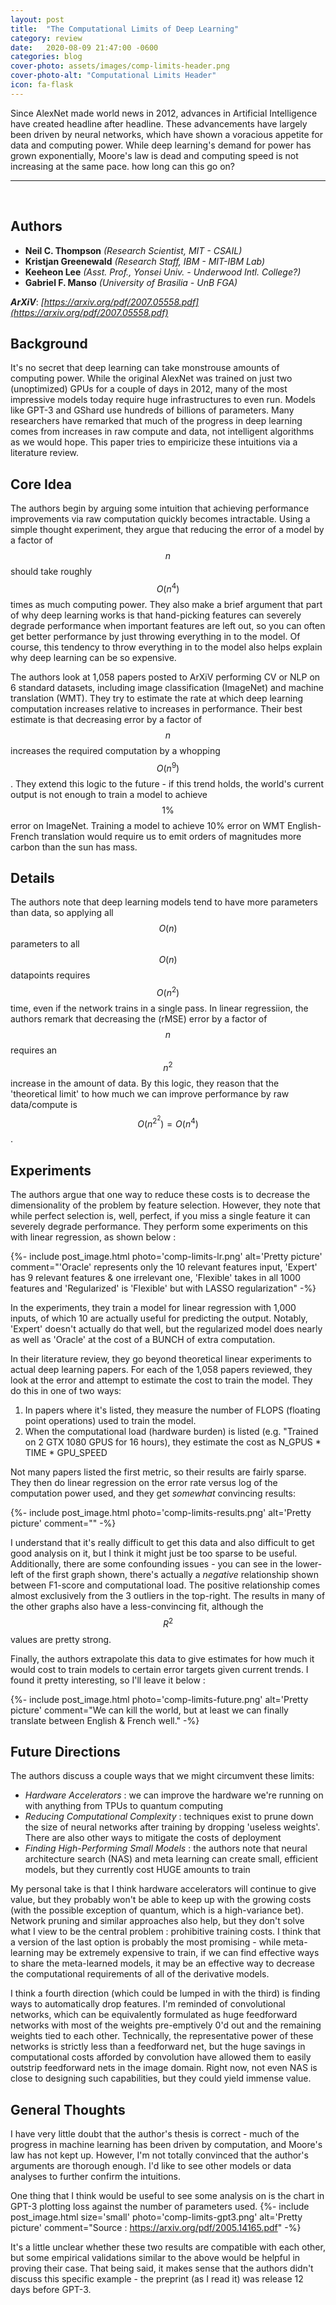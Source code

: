 ```yaml
---
layout: post
title:  "The Computational Limits of Deep Learning"
category: review
date:   2020-08-09 21:47:00 -0600
categories: blog
cover-photo: assets/images/comp-limits-header.png
cover-photo-alt: "Computational Limits Header"
icon: fa-flask
---
```


Since AlexNet made world news in 2012, advances in Artificial Intelligence have created headline after headline.
These advancements have largely been driven by neural networks, which have shown a voracious appetite for data and computing power.
While deep learning's demand for power has grown exponentially, Moore's law is dead and computing speed is not increasing at the same pace.
how long can this go on?

----------------------------
<br/>

## Authors
 - **Neil C. Thompson** *(Research Scientist, MIT - CSAIL)*
 - **Kristjan Greenewald** *(Research Staff, IBM - MIT-IBM Lab)*  
 - **Keeheon Lee** *(Asst. Prof., Yonsei Univ. - Underwood Intl. College?)*
 - **Gabriel F. Manso** *(University of Brasilia - UnB FGA)*
 
***ArXiV***: *[https://arxiv.org/pdf/2007.05558.pdf](https://arxiv.org/pdf/2007.05558.pdf)*
 
## Background

It's no secret that deep learning can take monstrouse amounts of computing power. 
While the original AlexNet was trained on just two (unoptimized) GPUs for a couple of days in 2012, many of the most impressive models today require huge infrastructures to even run.
Models like GPT-3 and GShard use hundreds of billions of parameters. 
Many researchers have remarked that much of the progress in deep learning comes from increases in raw compute and data, not intelligent algorithms as we would hope.
This paper tries to empiricize these intuitions via a literature review.

## Core Idea

The authors begin by arguing some intuition that achieving performance improvements via raw computation quickly becomes intractable.
Using a simple thought experiment, they argue that reducing the error of a model by a factor of $$n$$ should take roughly $$O(n^4)$$ times as much computing power.
They also make a brief argument that part of why deep learning works is that hand-picking features can severely degrade performance when important features are left out, so you can often get better performance by just throwing everything in to the model.
Of course, this tendency to throw everything in to the model also helps explain why deep learning can be so expensive.

The authors look at 1,058 papers posted to ArXiV performing CV or NLP on 6 standard datasets, including image classification (ImageNet) and machine translation (WMT).
They try to estimate the rate at which deep learning computation increases relative to increases in performance. 
Their best estimate is that decreasing error by a factor of $$n$$ increases the required computation by a whopping $$O(n^9)$$.
They extend this logic to the future - if this trend holds, the world's current output is not enough to train a model to achieve $$1\%$$ error on ImageNet.
Training a model to achieve 10% error on WMT English-French translation would require us to emit orders of magnitudes more carbon than the sun has mass.

## Details
The authors note that deep learning models tend to have more parameters than data, so applying all $$O(n)$$ parameters to all $$O(n)$$ datapoints requires $$O(n^2)$$ time, even if the network trains in a single pass.
In linear regressiion, the authors remark that decreasing the (rMSE) error by a factor of $$n$$ requires an $$n^2$$ increase in the amount of data.
By this logic, they reason that the 'theoretical limit' to how much we can improve performance by raw data/compute is $$O(n^{2^2}) = O(n^4)$$.


## Experiments
The authors argue that one way to reduce these costs is to decrease the dimensionality of the problem by feature selection.
However, they note that while perfect selection is, well, perfect, if you miss a single feature it can severely degrade performance.
They perform some experiments on this with linear regression, as shown below : 

{%- include post_image.html photo='comp-limits-lr.png' alt='Pretty picture' comment="'Oracle' represents only the 10 relevant features input, 'Expert' has 9 relevant features & one irrelevant one, 'Flexible' takes in all 1000 features and 'Regularized' is 'Flexible' but with LASSO regularization" -%}

In the experiments, they train a model for linear regression with 1,000 inputs, of which 10 are actually useful for predicting the output.
Notably, 'Expert' doesn't actually do that well, but the regularized model does nearly as well as 'Oracle' at the cost of a BUNCH of extra computation.

In their literature review, they go beyond theoretical linear experiments to actual deep learning papers.
For each of the 1,058 papers reviewed, they look at the error and attempt to estimate the cost to train the model. 
They do this in one of two ways:
1. In papers where it's listed, they measure the number of FLOPS (floating point operations) used to train the model.
2. When the computational load (hardware burden) is listed (e.g. "Trained on 2 GTX 1080 GPUS for 16 hours), they estimate the cost as N_GPUS * TIME * GPU_SPEED

Not many papers listed the first metric, so their results are fairly sparse.
They then do linear regression on the error rate versus log of the computation power used, and they get *somewhat* convincing results:

{%- include post_image.html photo='comp-limits-results.png' alt='Pretty picture' comment="" -%}

I understand that it's really difficult to get this data and also difficult to get good analysis on it, but I think it might just be too sparse to be useful.
Additionally, there are some confounding issues - you can see in the lower-left of the first graph shown, there's actually a *negative* relationship shown between F1-score and computational load.
The positive relationship comes almost exclusively from the 3 outliers in the top-right.
The results in many of the other graphs also have a less-convincing fit, although the $$R^2$$ values are pretty strong.

Finally, the authors extrapolate this data to give estimates for how much it would cost to train models to certain error targets given current trends.
I found it pretty interesting, so I'll leave it below :

{%- include post_image.html photo='comp-limits-future.png' alt='Pretty picture' comment="We can kill the world, but at least we can finally translate between English & French well." -%}

## Future Directions
The authors discuss a couple ways that we might circumvent these limits:
 - *Hardware Accelerators* : we can improve the hardware we're running on with anything from TPUs to quantum computing
 - *Reducing Computational Complexity* : techniques exist to prune down the size of neural networks after training by dropping 'useless weights'. There are also other ways to mitigate the costs of deployment
 - *Finding High-Performing Small Models* : the authors note that neural architecture search (NAS) and meta learning can create small, efficient models, but they currently cost HUGE amounts to train
 
 My personal take is that I think hardware accelerators will continue to give value, but they probably won't be able to keep up with the growing costs (with the possible exception of quantum, which is a high-variance bet).
 Network pruning and similar approaches also help, but they don't solve what I view to be the central problem : prohibitive training costs.
 I think that a version of the last option is probably the most promising - while meta-learning may be extremely expensive to train, if we can find effective ways to share the meta-learned models, it may be an effective way to decrease the computational requirements of all of the derivative models.
 
 I think a fourth direction (which could be lumped in with the third) is finding ways to automatically drop features. 
 I'm reminded of convolutional networks, which can be equivalently formulated as huge feedforward networks with most of the weights pre-emptively 0'd out and the remaining weights tied to each other.
 Technically, the representative power of these networks is strictly less than a feedforward net, but the huge savings in computational costs afforded by convolution have allowed them to easily outstrip feedforward nets in the image domain.
 Right now, not even NAS is close to designing such capabilities, but they could yield immense value.
 

## General Thoughts
I have very little doubt that the author's thesis is correct - much of the progress in machine learning has been driven by computation, and Moore's law has not kept up.
However, I'm not totally convinced that the author's arguments are thorough enough. 
I'd like to see other models or data analyses to further confirm the intuitions.

One thing that I think would be useful to see some analysis on is the chart in GPT-3 plotting loss against the number of parameters used.
{%- include post_image.html size='small' photo='comp-limits-gpt3.png' alt='Pretty picture' comment="Source : https://arxiv.org/pdf/2005.14165.pdf" -%}

It's a little unclear whether these two results are compatible with each other, but some empirical validations similar to the above would be helpful in proving their case.
That being said, it makes sense that the authors didn't discuss this specific example - the preprint (as I read it) was release 12 days before GPT-3.

